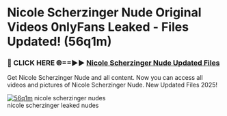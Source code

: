 # Nicole Scherzinger Nude Original Videos 0nlyFans Leaked - Files Updated! (56q1m)

<h3>🔴 CLICK HERE 🌐==►► <a href="https://tinyurl.com/4mcuefdz" rel="nofollow">Nicole Scherzinger Nude Updated Files</a></h3>

Get Nicole Scherzinger Nude and all content. Now you can access all videos and pictures of Nicole Scherzinger Nude. New Updated Files 2025!

[![56q1m](https://i.imgur.com/StAQSOY.gif)](https://tinyurl.com/4mcuefdz)
nicole scherzinger nudes<br>
nicole scherzinger leaked nudes